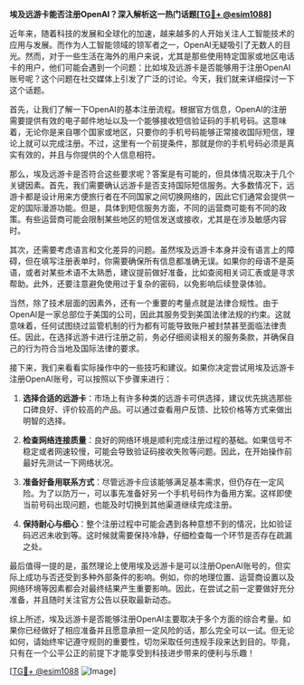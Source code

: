 **埃及远游卡能否注册OpenAI？深入解析这一热门话题[[TG💪+ @esim1088](https://t.me/s/esim1088)]**

近年来，随着科技的发展和全球化的加速，越来越多的人开始关注人工智能技术的应用与发展。而作为人工智能领域的领军者之一，OpenAI无疑吸引了无数人的目光。然而，对于一些生活在海外的用户来说，尤其是那些使用特定国家或地区电话卡的用户，他们可能会遇到一个问题：比如埃及远游卡是否能够用于注册OpenAI账号呢？这个问题在社交媒体上引发了广泛的讨论。今天，我们就来详细探讨一下这个话题。

首先，让我们了解一下OpenAI的基本注册流程。根据官方信息，OpenAI的注册需要提供有效的电子邮件地址以及一个能够接收短信验证码的手机号码。这意味着，无论你是来自哪个国家或地区，只要你的手机号码能够正常接收国际短信，理论上就可以完成注册。不过，这里有一个前提条件，那就是你的手机号码必须是真实有效的，并且与你提供的个人信息相符。

那么，埃及远游卡是否符合这些要求呢？答案是有可能的，但具体情况取决于几个关键因素。首先，我们需要确认远游卡是否支持国际短信服务。大多数情况下，远游卡都是设计用来方便旅行者在不同国家之间切换网络的，因此它们通常会提供一定的国际漫游功能。但是，具体到短信服务方面，不同的运营商可能有不同的政策。有些运营商可能会限制某些地区的短信发送或接收，尤其是在涉及敏感内容时。

其次，还需要考虑语言和文化差异的问题。虽然埃及远游卡本身并没有语言上的障碍，但在填写注册表单时，你需要确保所有信息都准确无误。如果你的母语不是英语，或者对某些术语不太熟悉，建议提前做好准备，比如查阅相关词汇表或是寻求帮助。此外，还要注意避免使用过于复杂的密码，以免影响后续登录体验。

当然，除了技术层面的因素外，还有一个重要的考量点就是法律合规性。由于OpenAI是一家总部位于美国的公司，因此其服务受到美国法律法规的约束。这就意味着，任何试图绕过监管机制的行为都有可能导致账户被封禁甚至面临法律责任。因此，在选择远游卡进行注册之前，务必仔细阅读相关的服务条款，并确保自己的行为符合当地及国际法律的要求。

接下来，我们来看看实际操作中的一些技巧和建议。如果你决定尝试用埃及远游卡注册OpenAI账号，可以按照以下步骤来进行：

1. **选择合适的远游卡**：市场上有许多种类的远游卡可供选择，建议优先挑选那些口碑良好、评价较高的产品。可以通过查看用户反馈、比较价格等方式来做出明智的选择。
   
2. **检查网络连接质量**：良好的网络环境是顺利完成注册过程的基础。如果信号不稳定或者网速较慢，可能会导致验证码接收失败等问题。因此，在开始操作前最好先测试一下网络状况。

3. **准备好备用联系方式**：尽管远游卡应该能够满足基本需求，但仍存在一定风险。为了以防万一，可以事先准备好另一个手机号码作为备用方案。这样即使当前号码出现问题，也能及时切换到其他渠道继续完成注册。

4. **保持耐心与细心**：整个注册过程中可能会遇到各种意想不到的情况，比如验证码迟迟未收到等。这时候就需要保持冷静，仔细检查每一个环节是否存在疏漏之处。

最后值得一提的是，虽然理论上使用埃及远游卡是可以注册OpenAI账号的，但实际上成功与否还受到多种外部条件的影响。例如，你的地理位置、运营商设置以及网络环境等因素都会对最终结果产生重要影响。因此，在尝试之前一定要做好充分准备，并且随时关注官方公告以获取最新动态。

综上所述，埃及远游卡是否能够注册OpenAI主要取决于多个方面的综合考量。如果你已经做好了相应准备并且愿意承担一定风险的话，那么完全可以一试。但无论如何，请始终牢记遵守规则的重要性，切勿采取任何违规手段来达到目的。毕竟，只有在一个公平公正的前提下才能享受到科技进步带来的便利与乐趣！

[[TG💪+ @esim1088](https://t.me/s/esim1088) ![Image](https://i.postimg.cc/4NQfJmqS/Snipaste-2025-05-13-00-14-12.png)]